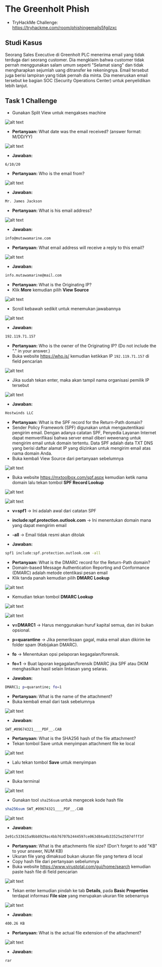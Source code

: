 # The Greenholt Phish
- TryHackMe Challenge: https://tryhackme.com/room/phishingemails5fgjlzxc

## Studi Kasus
Seorang Sales Executive di Greenholt PLC menerima email yang tidak terduga dari seorang customer. Dia mengklaim bahwa customer tidak pernah menggunakan salam umum seperti "Selamat siang" dan tidak mengharapkan sejumlah uang ditransfer ke rekeningnya. Email tersebut juga berisi lampiran yang tidak pernah dia minta. Dia meneruskan email tersebut ke bagian SOC (Security Operations Center) untuk penyelidikan lebih lanjut.

## Task 1 Challenge
- Gunakan Split View untuk mengakses machine

![alt text](https://github.com/rahardian-dwi-saputra/TryHackMe-WriteUps/blob/main/The%20Greenholt%20Phish/assets/tgh%201.jpg)

- **Pertanyaan:** What date was the email received? (answer format: M/DD/YY)

![alt text](https://github.com/rahardian-dwi-saputra/TryHackMe-WriteUps/blob/main/The%20Greenholt%20Phish/assets/tgh%202.jpg)

- **Jawaban:**
```sh
6/10/20
```

- **Pertanyaan:** Who is the email from?

![alt text](https://github.com/rahardian-dwi-saputra/TryHackMe-WriteUps/blob/main/The%20Greenholt%20Phish/assets/tgh%203.jpg)

- **Jawaban:**
```sh
Mr. James Jackson
```

- **Pertanyaan:** What is his email address?

![alt text](https://github.com/rahardian-dwi-saputra/TryHackMe-WriteUps/blob/main/The%20Greenholt%20Phish/assets/tgh%204.jpg)

- **Jawaban:**
```sh
info@mutawamarine.com
```

- **Pertanyaan:** What email address will receive a reply to this email?

![alt text](https://github.com/rahardian-dwi-saputra/TryHackMe-WriteUps/blob/main/The%20Greenholt%20Phish/assets/tgh%205.jpg)

- **Jawaban:**
```sh
info.mutawamarine@mail.com
```

- **Pertanyaan:** What is the Originating IP?
- Klik **More** kemudian pilih **View Source**

![alt text](https://github.com/rahardian-dwi-saputra/TryHackMe-WriteUps/blob/main/The%20Greenholt%20Phish/assets/tgh%206.jpg)

- Scroll kebawah sedikit untuk menemukan jawabannya

![alt text](https://github.com/rahardian-dwi-saputra/TryHackMe-WriteUps/blob/main/The%20Greenholt%20Phish/assets/tgh%207.JPG)

- **Jawaban:**
```sh
192.119.71.157
```

- **Pertanyaan:** Who is the owner of the Originating IP? (Do not include the "." in your answer.)
- Buka website https://who.is/ kemudian ketikkan IP `192.119.71.157` di field pencarian

![alt text](https://github.com/rahardian-dwi-saputra/TryHackMe-WriteUps/blob/main/The%20Greenholt%20Phish/assets/tgh%208.JPG)

- Jika sudah tekan enter, maka akan tampil nama organisasi pemilik IP tersebut

![alt text](https://github.com/rahardian-dwi-saputra/TryHackMe-WriteUps/blob/main/The%20Greenholt%20Phish/assets/tgh%209.jpg)

- **Jawaban:**
```sh
Hostwinds LLC
```

- **Pertanyaan:** What is the SPF record for the Return-Path domain?
- Sender Policy Framework (SPF) digunakan untuk mengautentikasi pengirim email. Dengan adanya catatan SPF, Penyedia Layanan Internet dapat memverifikasi bahwa server email diberi wewenang untuk mengirim email untuk domain tertentu. Data SPF adalah data TXT DNS yang berisi daftar alamat IP yang diizinkan untuk mengirim email atas nama domain Anda.
- Buka kembali View Source dari pertanyaan sebelumnya

![alt text](https://github.com/rahardian-dwi-saputra/TryHackMe-WriteUps/blob/main/The%20Greenholt%20Phish/assets/tgh%2010.JPG)

- Buka website https://mxtoolbox.com/spf.aspx kemudian ketik nama domain lalu tekan tombol **SPF Record Lookup**

![alt text](https://github.com/rahardian-dwi-saputra/TryHackMe-WriteUps/blob/main/The%20Greenholt%20Phish/assets/tgh%2011.jpg)

![alt text](https://github.com/rahardian-dwi-saputra/TryHackMe-WriteUps/blob/main/The%20Greenholt%20Phish/assets/tgh%2012.JPG)

- **v=spf1** → Ini adalah awal dari catatan SPF
- **include:spf.protection.outlook.com** → Ini menentukan domain mana yang dapat mengirim email
- **-all** → Email tidak resmi akan ditolak

- **Jawaban:**
```sh
spf1 include:spf.protection.outlook.com -all
```

- **Pertanyaan:** What is the DMARC record for the Return-Path domain?
- Domain-based Message Authentication Reporting and Conformance (DMARC) adalah metode otentikasi pesan email
- Klik tanda panah kemudian pilih **DMARC Lookup**

![alt text](https://github.com/rahardian-dwi-saputra/TryHackMe-WriteUps/blob/main/The%20Greenholt%20Phish/assets/tgh%2013.jpg)

- Kemudian tekan tombol **DMARC Lookup**

![alt text](https://github.com/rahardian-dwi-saputra/TryHackMe-WriteUps/blob/main/The%20Greenholt%20Phish/assets/tgh%2014.png)

![alt text](https://github.com/rahardian-dwi-saputra/TryHackMe-WriteUps/blob/main/The%20Greenholt%20Phish/assets/tgh%2015.JPG)

- **v=DMARC1** → Harus menggunakan huruf kapital semua, dan ini bukan opsional.
- **p=quarantine** → Jika pemeriksaan gagal, maka email akan dikirim ke folder spam (Kebijakan DMARC).
- **fo** → Menentukan opsi pelaporan kegagalan/forensik.
- **fo=1** → Buat laporan kegagalan/forensik DMARC jika SPF atau DKIM menghasilkan hasil selain lintasan yang selaras.

- **Jawaban:**
```sh
DMARC1; p=quarantine; fo=1
```

- **Pertanyaan:** What is the name of the attachment?
- Buka kembali email dari task sebelumnya

![alt text](https://github.com/rahardian-dwi-saputra/TryHackMe-WriteUps/blob/main/The%20Greenholt%20Phish/assets/tgh%2016.jpg)

- **Jawaban:**
```sh
SWT_#09674321____PDF__.CAB
```

- **Pertanyaan:** What is the SHA256 hash of the file attachment?
- Tekan tombol Save untuk menyimpan attachment file ke local

![alt text](https://github.com/rahardian-dwi-saputra/TryHackMe-WriteUps/blob/main/The%20Greenholt%20Phish/assets/tgh%2017.png)

- Lalu tekan tombol **Save** untuk menyimpan

![alt text](https://github.com/rahardian-dwi-saputra/TryHackMe-WriteUps/blob/main/The%20Greenholt%20Phish/assets/tgh%2018.jpg)

- Buka terminal

![alt text](https://github.com/rahardian-dwi-saputra/TryHackMe-WriteUps/blob/main/The%20Greenholt%20Phish/assets/tgh%2019.jpg)

- Gunakan tool `sha256sum` untuk mengecek kode hash file
```sh
sha256sum SWT_#09674321____PDF__.CAB
```

![alt text](https://github.com/rahardian-dwi-saputra/TryHackMe-WriteUps/blob/main/The%20Greenholt%20Phish/assets/tgh%2020.JPG)

- **Jawaban:**
```sh
2e91c533615a9bb8929ac4bb76707b2444597ce063d84a4b33525e25074fff3f
```

- **Pertanyaan:** What is the attachments file size? (Don't forget to add "KB" to your answer, NUM KB)
- Ukuran file yang dimaksud bukan ukuran file yang tertera di local
- Copy hash file dari pertanyaan sebelumnya
- Buka website https://www.virustotal.com/gui/home/search kemudian paste hash file di field pencarian

![alt text](https://github.com/rahardian-dwi-saputra/TryHackMe-WriteUps/blob/main/The%20Greenholt%20Phish/assets/tgh%2021.jpg)

- Tekan enter kemudian pindah ke tab **Details**, pada **Basic Properties** terdapat informasi **File size** yang merupakan ukuran file sebenarnya

![alt text](https://github.com/rahardian-dwi-saputra/TryHackMe-WriteUps/blob/main/The%20Greenholt%20Phish/assets/tgh%2022.JPG)

- **Jawaban:**
```sh
400.26 KB
```

- **Pertanyaan:** What is the actual file extension of the attachment?

![alt text](https://github.com/rahardian-dwi-saputra/TryHackMe-WriteUps/blob/main/The%20Greenholt%20Phish/assets/tgh%2023.jpg)

- **Jawaban:**
```sh
rar
```